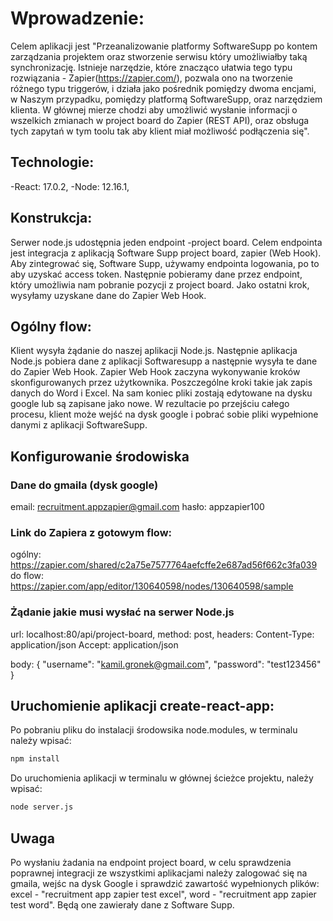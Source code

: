 # Wprowadzenie:

Celem aplikacji jest "Przeanalizowanie platformy SoftwareSupp po kontem zarządzania projektem oraz stworzenie serwisu który umożliwiałby taką synchronizację. Istnieje narzędzie, które znacząco ułatwia tego typu rozwiązania - Zapier(https://zapier.com/), pozwala ono na tworzenie różnego typu triggerów, i działa jako pośrednik pomiędzy dwoma encjami, w Naszym przypadku, pomiędzy platformą SoftwareSupp, oraz narzędziem klienta.
W głównej mierze chodzi aby umożliwić wysłanie informacji o wszelkich zmianach w project board do Zapier (REST API), oraz obsługa tych zapytań w tym toolu tak aby klient miał możliwość podłączenia się".

## Technologie:

-React: 17.0.2,
-Node: 12.16.1,

## Konstrukcja:

Serwer node.js udostępnia jeden endpoint -project board. Celem endpointa jest integracja
z aplikacją Software Supp project board, zapier (Web Hook). Aby zintegrować się, Software Supp,
używamy endpointa logowania, po to aby uzyskać access token. Następnie pobieramy dane przez
endpoint, który umożliwia nam pobranie pozycji z project board. Jako ostatni krok, wysyłamy uzyskane dane do Zapier Web Hook.

## Ogólny flow:

Klient wysyła żądanie do naszej aplikacji Node.js. Następnie aplikacja Node.js pobiera dane z aplikacji Softwaresupp a następnie wysyła te dane do Zapier Web Hook.
Zapier Web Hook zaczyna wykonywanie kroków skonfigurowanych przez użytkownika. Poszczególne kroki takie jak zapis danych do Word i Excel. Na sam koniec pliki zostają edytowane
na dysku google lub są zapisane jako nowe.
W rezultacie po przejściu całego procesu, klient może wejść na dysk google i pobrać sobie pliki wypełnione danymi z aplikacji SoftwareSupp.

## Konfigurowanie środowiska

### Dane do gmaila (dysk google)

email: recruitment.appzapier@gmail.com
hasło: appzapier100

### Link do Zapiera z gotowym flow: 

ogólny: https://zapier.com/shared/c2a75e7577764aefcffe2e687ad56f662c3fa039
do flow: https://zapier.com/app/editor/130640598/nodes/130640598/sample

### Żądanie jakie musi wysłać na serwer Node.js

url: localhost:80/api/project-board,
method: post,
headers:
Content-Type: application/json
Accept: application/json

body:
{
"username": "kamil.gronek@gmail.com",
"password": "test123456"
}

## Uruchomienie aplikacji create-react-app:

Po pobraniu pliku do instalacji środowsika node.modules, w terminalu należy wpisać:

```bash
npm install
```

Do uruchomienia aplikacji w terminalu w głównej ścieżce projektu, należy wpisać:

```bash
node server.js
```

## Uwaga

Po wysłaniu żadania na endpoint project board, w celu sprawdzenia poprawnej integracji ze wszystkimi aplikacjami należy zalogować się na gmaila, wejśc na dysk Google i sprawdzić
zawartość wypełnionych plików:
excel - "recruitment app zapier test excel",
word - "recruitment app zapier test word".
Będą one zawierały dane z Software Supp.
